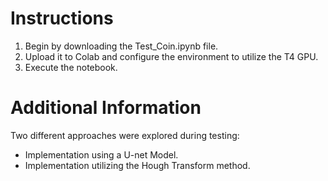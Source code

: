 # Instructions
1. Begin by downloading the Test_Coin.ipynb file.
2. Upload it to Colab and configure the environment to utilize the T4 GPU.
3. Execute the notebook.

# Additional Information
Two different approaches were explored during testing:

* Implementation using a U-net Model.
* Implementation utilizing the Hough Transform method.
